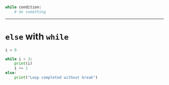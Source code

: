 ``` python
while condition:
    # do something
```

---
# `else` with `while`

``` python
i = 0

while i < 3:
    print(i)
    i += 1
else:
    print("Loop completed without break")
```